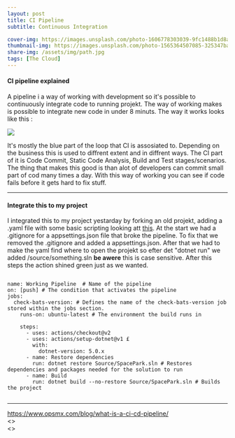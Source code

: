 ```yaml
---
layout: post
title: CI Pipeline
subtitle: Continuous Integration

cover-img: https://images.unsplash.com/photo-1606778303039-9fc1488b1d8a?ixlib=rb-1.2.1&ixid=MnwxMjA3fDB8MHxwaG90by1wYWdlfHx8fGVufDB8fHx8&auto=format&fit=crop&w=1050&q=80
thumbnail-img: https://images.unsplash.com/photo-1565364507085-325347bae748?ixid=MnwxMjA3fDB8MHxwaG90by1yZWxhdGVkfDExfHx8ZW58MHx8fHw%3D&ixlib=rb-1.2.1&auto=format&fit=crop&w=500&q=60
share-img: /assets/img/path.jpg
tags: [The Cloud]
---
```


#### CI pipeline explained
A pipeline i a way of working with development so it's possible to continuously integrate code to running projekt. The way of working makes is possible to integrate new code in under 8 minuts. The way it works looks like this :

![](https://devblog.axway.com/wp-content/uploads/Automation_Loop.png)

It's mostly the blue part of the loop that CI is assosiated to. Depending on the business this is used to diffrent extent and in diffrent ways. 
The CI part of it is Code Commit, Static Code Analysis, Build and Test stages/scenarios. The thing that makes this good is than alot of developers can commit small part of cod many times a day. With this way of working you can see if code fails before it gets hard to fix stuff.

__________________________________________

#### Integrate this to my project

I integrated this to my project yestarday by forking an old projekt, adding a .yaml file with some basic scripting looking att [this](https://docs.github.com/en/actions/learn-github-actions/understanding-github-actions).
At the start we had a .gitignore for a appsettings.json file that broke the pipeline. To fix that we removed the .gitignore and added a appsettings.json. After that we had to make the yaml find where to open the projekt so efter det "dotnet run" we added /source/something.sln **be awere** this is case sensitive. After this steps the action shined green just as we wanted.

```

name: Working Pipeline  # Name of the pipeline
on: [push] # The condition that activates the pipeline 
jobs:
  check-bats-version: # Defines the name of the check-bats-version job stored within the jobs section. 
    runs-on: ubuntu-latest # The environment the build runs in

    steps:
      - uses: actions/checkout@v2
      - uses: actions/setup-dotnet@v1 £ 
        with:
          dotnet-version: 5.0.x
      - name: Restore dependencies
        run: dotnet restore Source/SpacePark.sln # Restores dependencies and packages needed for the solution to run
      - name: Build
        run: dotnet build --no-restore Source/SpacePark.sln # Builds the project
  
```

_______________________________________________________________________
<https://www.opsmx.com/blog/what-is-a-ci-cd-pipeline/>    
<>  
<>